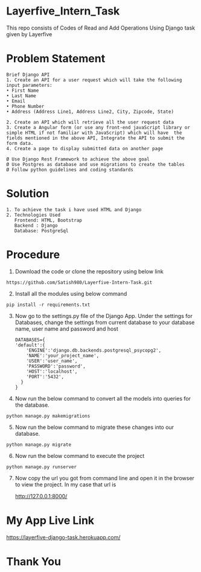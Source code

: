 # Layerfive_Intern_Task

This repo consists of Codes of Read and Add Operations Using Django task given by Layerfive

# Problem Statement
  
    Brief Django API
	1. Create an API for a user request which will take the following input parameters:
	• First Name
	• Last Name
	• Email
	• Phone Number
	• Address (Address Line1, Address Line2, City, Zipcode, State)
	
	2. Create an API which will retrieve all the user request data
	3. Create a Angular form (or use any front-end javaScript library or simple HTML if not familiar with JavaScript) which will have  the fields mentioned in the above API, Integrate the API to submit the form data.
	4. Create a page to display submitted data on another page

	Ø Use Django Rest Framework to achieve the above goal
	Ø Use Postgres as database and use migrations to create the tables
	Ø Follow python guidelines and coding standards
  
# Solution
  
    1. To achieve the task i have used HTML and Django
    2. Technologies Used
       Frontend: HTML, Bootstrap
       Backend : Django
       Database: PostgreSql

# Procedure
   1. Download the code or clone the repository using below link
   	
	https://github.com/Satish980/Layerfive-Intern-Task.git
	
   2. Install all the modules using below command
   
   			
	pip install -r requirements.txt
   3. Now go to the settings.py file of the Django App. Under the settings for Databases, change the settings from current database to
      your database name, user name and password and host 
      
      	  DATABASES={
		  'default':{
		      'ENGINE':'django.db.backends.postgresql_psycopg2',
		      'NAME':'your_project_name',
		      'USER':'user_name',
		      'PASSWORD':'password',
		      'HOST':'localhost',
		      'PORT':'5432',
		    }
		  }
   4. Now run the below command to convert all the models into queries for the database.

	python manage.py makemigrations
   5. Now run the below command to migrate these changes into our database.

	python manage.py migrate
   6. Now run the below command to execute the project

	python manage.py runserver
   7. Now copy the url you got from command line and open it in the browser to view the project. In my case that url is
   
   		http://127.0.0.1:8000/
		
   # My App Live Link
   https://layerfive-django-task.herokuapp.com/
   # Thank You

	
